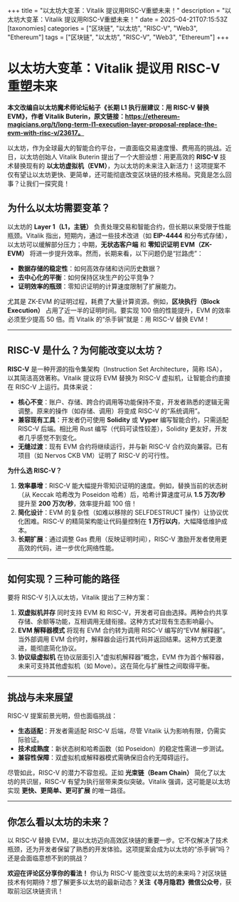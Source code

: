 +++
title = "以太坊大变革：Vitalik 提议用RISC-V重塑未来！"
description = "以太坊大变革：Vitalik 提议用RISC-V重塑未来！"
date = 2025-04-21T07:15:53Z
[taxonomies]
categories = ["区块链", "以太坊", "RISC-V", "Web3", "Ethereum"]
tags = ["区块链", "以太坊", "RISC-V", "Web3", "Ethereum"]
+++

<!-- more -->

# 以太坊大变革：Vitalik 提议用 RISC-V 重塑未来

**本文改编自以太坊魔术师论坛帖子《长期 L1 执行层建议：用 RISC-V 替换 EVM》，作者 Vitalik Buterin，原文链接：<https://ethereum-magicians.org/t/long-term-l1-execution-layer-proposal-replace-the-evm-with-risc-v/23617。>**

以太坊，作为全球最大的智能合约平台，一直面临交易速度慢、费用高的挑战。近日，以太坊创始人 Vitalik Buterin 提出了一个大胆设想：用更高效的 **RISC-V** 技术替换现有的 **以太坊虚拟机（EVM）**，为以太坊的未来注入新活力！这项提案不仅有望让以太坊更快、更简单，还可能彻底改变区块链的技术格局。究竟是怎么回事？让我们一探究竟！

## 为什么以太坊需要变革？

以太坊的 **Layer 1（L1，主链）** 负责处理交易和智能合约，但长期以来受限于性能瓶颈。Vitalik 指出，短期内，通过一些技术改进（如 **EIP-4444** 和分布式存储），以太坊可以缓解部分压力；中期，**无状态客户端** 和 **零知识证明 EVM（ZK-EVM）** 将进一步提升效率。然而，长期来看，以下问题仍是“拦路虎”：

- **数据存储的稳定性**：如何高效存储和访问历史数据？
- **去中心化的平衡**：如何保持区块生产的公平竞争？
- **证明效率的瓶颈**：零知识证明的计算速度限制了扩展能力。

尤其是 ZK-EVM 的证明过程，耗费了大量计算资源。例如，**区块执行（Block Execution）** 占用了近一半的证明时间。要实现 100 倍的性能提升，EVM 的效率必须至少提高 50 倍。而 Vitalik 的“杀手锏”就是：用 RISC-V 替换 EVM！

---

## RISC-V 是什么？为何能改变以太坊？

**RISC-V** 是一种开源的指令集架构（Instruction Set Architecture，简称 ISA），以其简洁高效著称。Vitalik 提议将 EVM 替换为 RISC-V 虚拟机，让智能合约直接在 RISC-V 上运行。具体来说：

- **核心不变**：账户、存储、跨合约调用等功能保持不变，开发者熟悉的逻辑无需调整。原来的操作（如存储、调用）将变成 RISC-V 的“系统调用”。
- **兼容现有工具**：开发者仍可使用 **Solidity** 或 **Vyper** 编写智能合约，只需适配 RISC-V 后端。相比用 Rust 编写（代码可读性较差），Solidity 更友好，开发者几乎感觉不到变化。
- **无缝过渡**：现有 EVM 合约将继续运行，并与新 RISC-V 合约双向兼容。已有项目（如 Nervos CKB VM）证明了 RISC-V 的可行性。

**为什么选 RISC-V？**

1. **效率暴增**：RISC-V 能大幅提升零知识证明的速度。例如，替换当前的状态树（从 Keccak 哈希改为 Poseidon 哈希）后，哈希计算速度可从 **1.5 万次/秒** 提升至 **200 万次/秒**，效率提升超 100 倍！
2. **简化设计**：EVM 的复杂性（如难以移除的 SELFDESTRUCT 操作）让协议优化困难。RISC-V 的精简架构能让代码量控制在 **1 万行以内**，大幅降低维护成本。
3. **长期扩展**：通过调整 Gas 费用（反映证明时间），RISC-V 激励开发者使用更高效的代码，进一步优化网络性能。

---

## 如何实现？三种可能的路径

要将 RISC-V 引入以太坊，Vitalik 提出了三种方案：

1. **双虚拟机并存**
   同时支持 EVM 和 RISC-V，开发者可自由选择。两种合约共享存储、余额等功能，互相调用无缝衔接。这种方式对现有生态影响最小。
2. **EVM 解释器模式**
   将现有 EVM 合约转为调用 RISC-V 编写的“EVM 解释器”。当外部调用 EVM 合约时，解释器会运行其代码并返回结果。这种方式更激进，能彻底简化协议。
3. **协议级虚拟机**
   在协议层面引入“虚拟机解释器”概念，EVM 作为首个解释器，未来可支持其他虚拟机（如 Move）。这在简化与扩展性之间取得平衡。

---

## 挑战与未来展望

RISC-V 提案前景光明，但也面临挑战：

- **生态适配**：开发者需适配 RISC-V 后端，尽管 Vitalik 认为影响有限，仍需实际验证。
- **技术成熟度**：新状态树和哈希函数（如 Poseidon）的稳定性需进一步测试。
- **兼容性保障**：双虚拟机或解释器模式需确保旧合约无障碍运行。

尽管如此，RISC-V 的潜力不容忽视。正如 **光束链（Beam Chain）** 简化了以太坊的共识层，RISC-V 有望为执行层带来类似突破。Vitalik 强调，这可能是以太坊实现 **更快、更简单、更可扩展** 的唯一路径。

---

## 你怎么看以太坊的未来？

以 RISC-V 替换 EVM，是以太坊迈向高效区块链的重要一步。它不仅解决了技术瓶颈，还为开发者保留了熟悉的开发体验。这项提案会成为以太坊的“杀手锏”吗？还是会面临意想不到的挑战？

**欢迎在评论区分享你的看法！** 你认为 RISC-V 能改变以太坊的未来吗？对区块链技术有何期待？想了解更多以太坊的最新动态？**关注《寻月隐君》微信公众号**，获取前沿区块链资讯！
